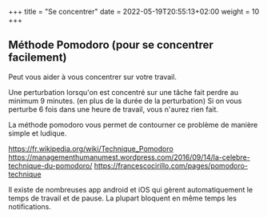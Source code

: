 +++
title = "Se concentrer"
date =  2022-05-19T20:55:13+02:00
weight = 10
+++

## Méthode Pomodoro (pour se concentrer facilement)

Peut vous aider à vous concentrer sur votre travail.

Une perturbation lorsqu'on est concentré sur une tâche fait perdre au minimum 9 minutes. (en plus de la durée de la perturbation)
Si on vous perturbe 6 fois dans une heure de travail, vous n'aurez rien fait.

La méthode pomodoro vous permet de contourner ce problème de manière simple et ludique.

https://fr.wikipedia.org/wiki/Technique_Pomodoro
https://managementhumanumest.wordpress.com/2016/09/14/la-celebre-technique-du-pomodoro/
https://francescocirillo.com/pages/pomodoro-technique

Il existe de nombreuses app android et iOS qui gèrent automatiquement le temps de travail et de pause.
La plupart bloquent en même temps les notifications.
